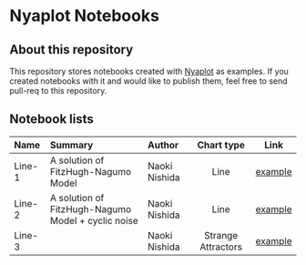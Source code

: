 # Nyaplot Notebooks

## About this repository
This repository stores notebooks created with [Nyaplot](https://github.com/domitry/nyaplot) as examples.
If you created notebooks with it and would like to publish them, feel free to send pull-req to this repository.

## Notebook lists
| Name | Summary | Author| Chart type | Link |
|:---- |:--------- |:--------- |:-------:|:----------------:|
| Line-1 | A solution of FitzHugh-Nagumo Model | Naoki Nishida | Line | [example](http://nbviewer.ipython.org/github/domitry/nyaplot-notebooks/blob/master/line.ipynb) |
| Line-2 | A solution of FitzHugh-Nagumo Model + cyclic noise | Naoki Nishida | Line | [example](http://nbviewer.ipython.org/github/domitry/nyaplot-notebooks/blob/master/line2.ipynb) |
| Line-3 |  | Naoki Nishida | Strange Attractors | [example](http://nbviewer.ipython.org/github/domitry/nyaplot-notebooks/blob/master/Strange_Attractors.ipynb) |
